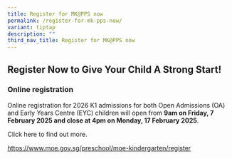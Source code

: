 ```yaml
---
title: Register for MK@PPS now
permalink: /register-for-mk-pps-now/
variant: tiptap
description: ""
third_nav_title: Register for MK@PPS now
---
```

<h2>Register Now to Give Your Child A Strong Start!</h2>
<p></p>
<h3><strong>Online registration</strong></h3>
<p>Online registration for 2026 K1 admissions for both Open Admissions (OA)
and Early Years Centre (EYC) children will open from <strong>9am on Friday, 7 February 2025 and close at 4pm on Monday, 17 February 2025</strong>.</p>
<p></p>
<p>Click here to find out more.</p>
<p><a href="https://www.moe.gov.sg/preschool/moe-kindergarten/register" rel="noopener noreferrer nofollow" target="_blank"><u>https://www.moe.gov.sg/preschool/moe-kindergarten/register</u></a>
</p>